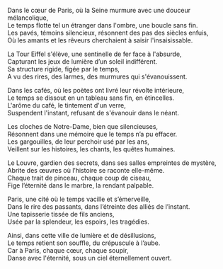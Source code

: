 Dans le cœur de Paris, où la Seine murmure avec une douceur mélancolique,  
Le temps flotte tel un étranger dans l'ombre, une boucle sans fin.  
Les pavés, témoins silencieux, résonnent des pas des siècles enfuis,  
Où les amants et les rêveurs cherchaient à saisir l'insaisissable.

La Tour Eiffel s'élève, une sentinelle de fer face à l'absurde,  
Capturant les jeux de lumière d’un soleil indifférent.  
Sa structure rigide, figée par le temps,  
A vu des rires, des larmes, des murmures qui s'évanouissent.

Dans les cafés, où les poètes ont livré leur révolte intérieure,  
Le temps se dissout en un tableau sans fin, en étincelles.  
L'arôme du café, le tintement d'un verre,  
Suspendent l'instant, refusant de s'évanouir dans le néant.

Les cloches de Notre-Dame, bien que silencieuses,  
Résonnent dans une mémoire que le temps n’a pu effacer.  
Les gargouilles, de leur perchoir usé par les ans,  
Veillent sur les histoires, les chants, les quêtes humaines.

Le Louvre, gardien des secrets, dans ses salles empreintes de mystère,  
Abrite des œuvres où l’histoire se raconte elle-même.  
Chaque trait de pinceau, chaque coup de ciseau,  
Fige l’éternité dans le marbre, la rendant palpable.

Paris, une cité où le temps vacille et s’émerveille,  
Dans le rire des passants, dans l’étreinte des alliés de l’instant.  
Une tapisserie tissée de fils anciens,  
Usée par la splendeur, les espoirs, les tragédies.

Ainsi, dans cette ville de lumière et de désillusions,  
Le temps retient son souffle, du crépuscule à l’aube.  
Car à Paris, chaque cœur, chaque soupir,  
Danse avec l'éternité, sous un ciel éternellement ouvert.
